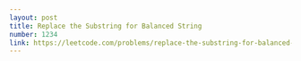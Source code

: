 ```yaml
---
layout: post
title: Replace the Substring for Balanced String
number: 1234
link: https://leetcode.com/problems/replace-the-substring-for-balanced-string
---
```

